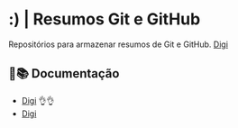 
# :) | Resumos Git e GitHub

Repositórios para armazenar resumos de Git e GitHub.
[Digi](https://github.com/)

## 📖📚 Documentação
 - [Digi](https://readme.so/pt/editor)
👌👌
 - [Digi](https://web.dio.me/course/406684a4-396d-4160-94b9-ead934e18564/learning/599dd3dd-d189-474f-a55c-22f37b4472da)



